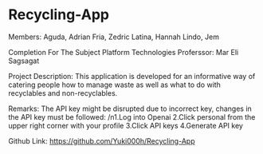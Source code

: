 # Recycling-App
Members: 
Aguda, Adrian 
Fria, Zedric 
Latina, Hannah
Lindo, Jem

Completion For The Subject Platform Technologies
Proferssor: Mar Eli Sagsagat

Project Description:
This application is developed for an informative way of catering people how to manage waste as well as what to do with recyclables and non-recyclables.

Remarks:
The API key might be disrupted due to incorrect key, changes in the API key must be followed:
/n1.Log into Openai
2.Click personal from the upper right corner with your profile
3.Click API keys
4.Generate API key

Github Link: https://github.com/Yuki000h/Recycling-App
